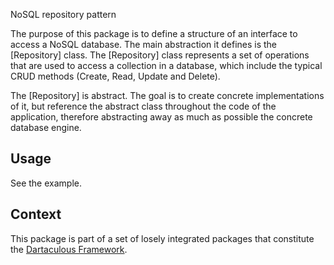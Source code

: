 NoSQL repository pattern

The purpose of this package is to define a structure
of an interface to access a NoSQL database.
The main abstraction it defines is the [Repository] class.
The [Repository] class represents a set of operations
that are used to access a collection in a database, which
include the typical CRUD methods (Create, Read, Update and Delete).

The [Repository] is abstract. The goal is to create concrete 
implementations of it, but reference the abstract class throughout
the code of the application, therefore abstracting away as much 
as possible the concrete database engine.

## Usage

See the example.

## Context

This package is part of a set of losely integrated packages that constitute the [Dartaculous Framework](https://gitlab.com/squarealfa/dart_framework#squarealfa-dart-framework).